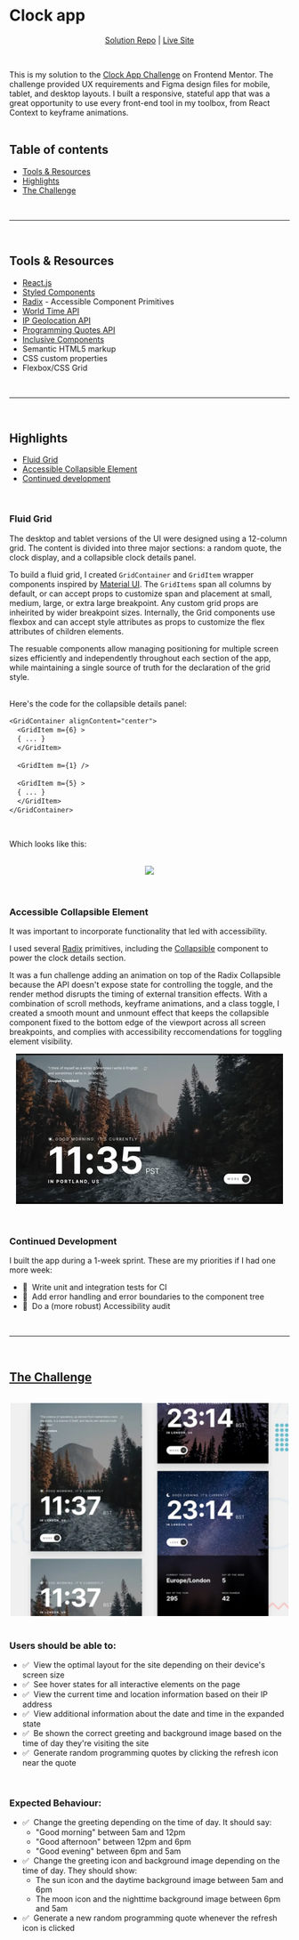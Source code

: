 # Clock app

<div align='center'>

[Solution Repo](https://github.com/dj-drakos/fem-clock-app) | [Live Site](https://fem-clock-app-ten.vercel.app/)
</div>
<br>

This is my solution to the [Clock App Challenge](https://www.frontendmentor.io/challenges/clock-app-LMFaxFwrM) on Frontend Mentor. The challenge provided UX requirements and Figma design files for mobile, tablet, and desktop layouts. I built a responsive, stateful app that was a great opportunity to use every front-end tool in my toolbox, from React Context to keyframe animations.
<br>
<br>

## Table of contents
- [Tools & Resources](#tools--resources)
- [Highlights](#highlights)
- [The Challenge](#the-challenge)
<br>

---
<br>

## Tools & Resources
- [React.js](https://reactjs.org/)
- [Styled Components](https://styled-components.com/)
- [Radix](https://www.radix-ui.com/) - Accessible Component Primitives
- [World Time API](http://worldtimeapi.org/)
- [IP Geolocation API](https://getgeoapi.com//) 
- [Programming Quotes API](https://programming-quotes-api.herokuapp.com/) 
- [Inclusive Components](https://inclusive-components.design/)
- Semantic HTML5 markup
- CSS custom properties
- Flexbox/CSS Grid
<br>

---
<br>

## Highlights
  - [Fluid Grid](#fluid-grid)
  - [Accessible Collapsible Element](#accessible-collapsible-element)
  - [Continued development](#continued-development)
<br>

### Fluid Grid

The desktop and tablet versions of the UI were designed using a 12-column grid. The content is divided into three major sections: a random quote, the clock display, and a collapsible clock details panel. <br>

To build a fluid grid, I created `GridContainer` and `GridItem` wrapper components inspired by [Material UI](https://mui.com/material-ui/react-grid/). The `GridItems` span all columns by default, or can accept props to customize span and placement at small, medium, large, or extra large breakpoint. Any custom grid props are inheirited by wider breakpoint sizes. Internally, the Grid components use flexbox and can accept style attributes as props to customize the flex attributes of children elements. 
<br>

The resuable components allow managing positioning for multiple screen sizes efficiently and independently throughout each section of the app, while maintaining a single source of truth for the declaration of the grid style. 
<br>
<br>

Here's the code for the collapsible details panel:
<br>

```
<GridContainer alignContent="center">
  <GridItem m={6} >
  { ... }
  </GridItem>

  <GridItem m={1} />
            
  <GridItem m={5} >
  { ... }
  </GridItem>
</GridContainer>
```
<br>

Which looks like this: 
<br>
<br>
<div align="center">

![](src/assets/readme/fluid_grid.gif)
</div>
<br>

### Accessible Collapsible Element

It was important to incorporate functionality that led with accessibility. 
<br>

I used several [Radix](https://www.radix-ui.com/) primitives, including the [Collapsible](https://www.radix-ui.com/docs/primitives/components/collapsible) component to power the clock details section. 
<br>

It was a fun challenge adding an animation on top of the Radix Collapsible because the API doesn't expose state for controlling the toggle, and the render method disrupts the timing of external transition effects. With a combination of scroll methods, keyframe animations, and a class toggle, I created a smooth mount and unmount effect that keeps the collapsible component fixed to the bottom edge of the viewport across all screen breakpoints, and complies with accessibility reccomendations for toggling element visibility. 
<br>

<div align="center">

![](src/assets/readme/toggle_animation.gif)
</div>
<br>

### Continued Development

I built the app during a 1-week sprint. These are my priorities if I had one more week:
- 🧪&nbsp; Write unit and integration tests for CI
- 🧪&nbsp; Add error handling and error boundaries to the component tree
- 🧪&nbsp; Do a (more robust) Accessibility audit
<br>

---
<br>

## [The Challenge](https://www.frontendmentor.io/challenges/clock-app-LMFaxFwrM)
<br>
  <div align="center">
    <img src="./src/assets/readme/challenge_screenshot.png" style="max-width: 500px;" />
  </div>
<br>

### Users should be able to:
- ✅&nbsp; View the optimal layout for the site depending on their device's screen size
- ✅&nbsp; See hover states for all interactive elements on the page
- ✅&nbsp; View the current time and location information based on their IP address
- ✅&nbsp; View additional information about the date and time in the expanded state
- ✅&nbsp; Be shown the correct greeting and background image based on the time of day they're visiting the site
- ✅&nbsp; Generate random programming quotes by clicking the refresh icon near the quote
<br>

### Expected Behaviour:
- ✅&nbsp; Change the greeting depending on the time of day. It should say:
  - "Good morning" between 5am and 12pm
  - "Good afternoon" between 12pm and 6pm
  - "Good evening" between 6pm and 5am
- ✅&nbsp; Change the greeting icon and background image depending on the time of day. They should show:
  - The sun icon and the daytime background image between 5am and 6pm
  - The moon icon and the nighttime background image between 6pm and 5am
- ✅&nbsp; Generate a new random programming quote whenever the refresh icon is clicked
